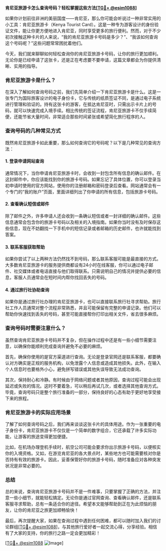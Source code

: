 **肯尼亚旅游卡怎么查询号码？轻松掌握这些方法[[TG💪+ @esim1088](https://t.me/s/esim1088)]**

如果你计划前往非洲的美丽国度——肯尼亚，那么你可能会听说过一种非常实用的小工具：肯尼亚旅游卡（Kenya Tourist Card）。这是一种专为游客设计的身份验证文件，能让你更方便地进入肯尼亚，同时享受更多的旅行便利。然而，对于不少初次接触这种卡片的人来说，“我的肯尼亚旅游卡号码是多少？”、“我该如何查询这个号码呢？”这些问题常常困扰着他们。

今天，我们就来聊聊如何轻松查询你的肯尼亚旅游卡号码，让你的旅行更加顺利。无论你是已经申请了这张卡，还是正在考虑要不要申请，这篇文章都会为你提供清晰、实用的指导。

### 肯尼亚旅游卡是什么？

在深入了解如何查询号码之前，我们先简单介绍一下肯尼亚旅游卡是什么。这是一张专门为国际旅客设计的电子身份卡，它与传统的纸质签证不同，是通过电子系统进行管理和验证的。持有这张卡的游客，在抵达肯尼亚时，只需出示卡片上的号码，就可以快速完成入境手续。相比传统的签证流程，肯尼亚旅游卡不仅手续简便，还能节省大量时间，非常适合那些时间紧张或希望简化旅行程序的人。

### 查询号码的几种常见方式

既然肯尼亚旅游卡如此重要，那么如何查询它的号码呢？以下是几种常见的查询方法：

#### 1. 登录申请网站查询

通常情况下，当你申请肯尼亚旅游卡时，会收到一封包含所有信息的确认邮件。在这封邮件中，你应该能找到你的旅游卡号码。如果忘记了具体位置，你可以登录当初申请时使用的官方网站，使用你的注册邮箱和密码登录后查看。网站通常会有一个专门的“我的账户”页面，里面详细列出了你申请的所有信息，包括旅游卡号码。

#### 2. 查看确认短信或邮件

除了邮件之外，许多申请人还会收到一条确认短信或者一封详细的确认邮件。这些信息通常会包含你的旅游卡号码以及相关的入境指南。如果你当时没有及时保存这些信息，现在不妨翻找一下手机中的短信记录或者邮箱的历史邮件，也许就能找到答案。

#### 3. 联系客服获取帮助

如果你尝试了以上两种方法仍然找不到号码，那么联系客服可能是最直接的方式。大多数肯尼亚旅游卡的服务提供商都设有24小时在线客服，你可以通过电子邮件、社交媒体或者电话直接与他们取得联系。只需说明自己的情况并提供必要的信息，客服人员通常会在短时间内帮你找回丢失的号码。

#### 4. 通过旅行社协助查询

如果你是通过旅行社办理的肯尼亚旅游卡，也可以直接联系旅行社寻求帮助。旅行社工作人员通常对整个流程非常熟悉，并且可能保留有完整的申请记录。他们可以帮助你快速找到丢失的号码，甚至可能直接帮你打印出相关文件，省去很多麻烦。

### 查询号码时需要注意什么？

虽然查询肯尼亚旅游卡号码并不复杂，但在操作过程中还是有一些小细节需要注意，以确保你能顺利完成查询并避免不必要的麻烦。

首先，确保你使用的是官方渠道进行查询。无论是登录官网还是联系客服，都要确认对方确实是正规的服务机构，以免泄露个人信息或造成其他损失。此外，在输入个人信息时也要格外小心，避免拼写错误或其他失误导致无法成功查询。

其次，保持耐心和冷静。有时候由于网络问题或者其他原因，查询过程可能会出现延迟或失败的情况。这时不要着急，可以稍后再试几次，或者选择其他查询方式。毕竟，查询号码只是整个旅行准备的一部分，保持良好的心态有助于更好地享受接下来的旅程。

### 肯尼亚旅游卡的实际应用场景

了解了如何查询号码之后，我们再来谈谈这张卡片的具体用途。作为一张重要的电子身份卡，肯尼亚旅游卡不仅仅是一个简单的数字组合，它还承载了许多实际功能，让游客的旅途变得更加便捷。

比如，在机场办理登机手续时，航空公司可能会要求你出示旅游卡号码，以便核实你的入境资格。又如，在游览肯尼亚的各大景点时，某些地方也可能需要核对你是否持有有效的旅游卡。因此，妥善保管好你的旅游卡号码，随时准备应对各种突发状况是非常必要的。

### 总结

总的来说，查询肯尼亚旅游卡号码并不是一件难事，只要掌握了正确的方法，并注意一些小细节，就能轻松搞定。无论你是通过官网查询、查看确认邮件，还是联系客服寻求帮助，总有一条适合你的途径。希望本文能够帮助到正在为此烦恼的朋友，让你的肯尼亚之旅更加顺畅愉快！

最后，再次提醒大家，如果在查询过程中遇到任何困难，都可以随时加入我们的讨论群组[[TG💪+ @esim1088](https://t.me/s/esim1088)]，与其他旅行爱好者一起交流心得，分享经验。相信有了大家的支持，你的旅行之路一定会更加精彩！

[[TG💪+ @esim1088](https://t.me/s/esim1088) ![Image](https://i.postimg.cc/4NQfJmqS/Snipaste-2025-05-13-00-14-12.png)]